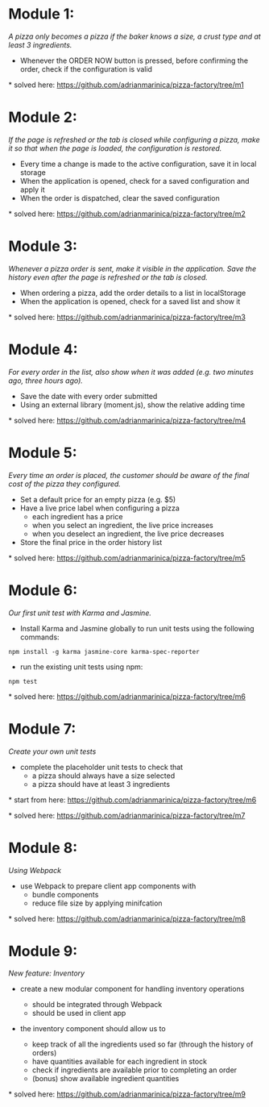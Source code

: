 # Module 1:
*A pizza only becomes a pizza if the baker knows a size, a crust type and at least 3 ingredients.*
* Whenever the ORDER NOW button is pressed, before confirming the order, check if the configuration is valid

\* solved here: https://github.com/adrianmarinica/pizza-factory/tree/m1
# Module 2:
*If the page is refreshed or the tab is closed while configuring a pizza, make it so that when the page is loaded, the configuration is restored.*

* Every time a change is made to the active configuration, save it in local storage
* When the application is opened, check for a saved configuration and apply it
* When the order is dispatched, clear the saved configuration

\* solved here: https://github.com/adrianmarinica/pizza-factory/tree/m2
# Module 3:
*Whenever a pizza order is sent, make it visible in the application. Save the history even after the page is refreshed or the tab is closed.*

* When ordering a pizza, add the order details to a list in localStorage
* When the application is opened, check for a saved list and show it

\* solved here: https://github.com/adrianmarinica/pizza-factory/tree/m3
# Module 4:
*For every order in the list, also show when it was added (e.g. two minutes ago, three hours ago).*

* Save the date with every order submitted
* Using an external library (moment.js), show the relative adding time

\* solved here: https://github.com/adrianmarinica/pizza-factory/tree/m4
# Module 5:
*Every time an order is placed, the customer should be aware of the final cost of the pizza they configured.*

+ Set a default price for an empty pizza (e.g. $5)
+ Have a live price label when configuring a pizza
   - each ingredient has a price
   - when you select an ingredient, the live price increases
   - when you deselect an ingredient, the live price decreases
+ Store the final price in the order history list

\* solved here: https://github.com/adrianmarinica/pizza-factory/tree/m5
# Module 6:
*Our first unit test with Karma and Jasmine.*

+ Install Karma and Jasmine globally to run unit tests using the following commands:
```
npm install -g karma jasmine-core karma-spec-reporter
```
+ run the existing unit tests using npm:
```
npm test
```
\* solved here: https://github.com/adrianmarinica/pizza-factory/tree/m6
# Module 7:
*Create your own unit tests*

+ complete the placeholder unit tests to check that
   - a pizza should always have a size selected
   - a pizza should have at least 3 ingredients
   
\* start from here: https://github.com/adrianmarinica/pizza-factory/tree/m6

\* solved here: https://github.com/adrianmarinica/pizza-factory/tree/m7
# Module 8:
*Using Webpack*

+ use Webpack to prepare client app components with
   - bundle components
   - reduce file size by applying minifcation
   
\* solved here: https://github.com/adrianmarinica/pizza-factory/tree/m8

# Module 9:
*New feature: Inventory*

+ create a new modular component for handling inventory operations
   - should be integrated through Webpack
   - should be used in client app
   
+ the inventory component should allow us to
   - keep track of all the ingredients used so far (through the history of orders)
   - have quantities available for each ingredient in stock
   - check if ingredients are available prior to completing an order
   - (bonus) show available ingredient quantities

\* solved here: https://github.com/adrianmarinica/pizza-factory/tree/m9

   
